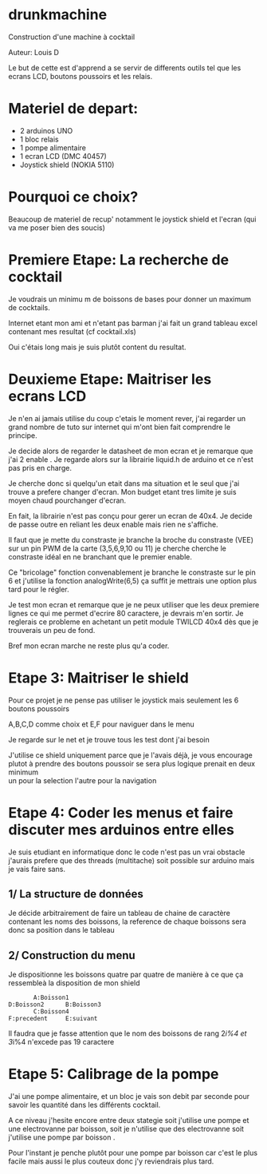 # drunkmachine
Construction d'une machine à cocktail

Auteur: Louis D

Le but de cette est d'apprend a se servir de differents outils tel que les ecrans LCD, boutons poussoirs et les relais.

Materiel de depart:
===================

- 2 arduinos UNO
- 1 bloc relais
- 1 pompe alimentaire
- 1 ecran LCD (DMC 40457)
- Joystick shield (NOKIA 5110)

Pourquoi ce choix?
==================

Beaucoup de materiel de recup' notamment le joystick shield et l'ecran (qui va me poser bien des soucis)


Premiere Etape: La recherche de cocktail
========================================

Je voudrais un minimu
m de boissons de bases pour donner un maximum de cocktails.

Internet etant mon ami et n'etant pas barman j'ai fait un grand tableau excel contenant mes resultat (cf cocktail.xls)

Oui c'étais long mais je suis plutôt content du resultat.

Deuxieme Etape: Maitriser les ecrans LCD
========================================
 
Je n'en ai jamais utilise du coup c'etais le moment rever, j'ai regarder un grand nombre de tuto sur internet qui m'ont bien fait comprendre le principe.

Je decide alors de regarder le datasheet de mon ecran et je remarque que j'ai 2 enable . Je regarde alors sur la librairie liquid.h de arduino et ce n'est pas pris en charge.

Je cherche donc si quelqu'un etait dans ma situation et le seul que j'ai trouve
a prefere changer d'ecran. Mon budget etant tres limite je suis moyen chaud pourchanger d'ecran. 

En fait, la librairie n'est pas conçu pour gerer un ecran de 40x4. Je decide de passe outre en reliant les deux enable mais rien ne s'affiche.

Il faut que je mette du constraste je branche la broche du constraste (VEE) sur un pin PWM de la carte (3,5,6,9,10 ou 11) je cherche cherche le constraste idéal en ne branchant que le premier enable.

Ce "bricolage" fonction convenablement je branche le constraste sur le pin 6 et j'utilise la fonction analogWrite(6,5) ça suffit je mettrais une option plus tard pour le régler.

Je test mon ecran et remarque que je ne peux utiliser que les deux premiere lignes ce qui me permet d'ecrire 80 caractere, je devrais m'en sortir. Je reglerais ce probleme en achetant un petit module TWILCD 40x4 dès que je trouverais un peu de fond.

Bref mon ecran marche ne reste plus qu'a coder.

Etape 3: Maitriser le shield
============================

Pour ce projet je ne pense pas utiliser le joystick mais seulement les 6 boutons poussoirs

A,B,C,D comme choix et E,F pour naviguer dans le menu

Je regarde sur le net et je trouve tous les test dont j'ai besoin

J'utilise ce shield uniquement parce que je l'avais déjà, je vous encourage plutot à prendre des boutons poussoir se sera plus logique prenait en deux minimum  
un pour la selection l'autre pour la navigation

Etape 4: Coder les menus et faire discuter mes arduinos entre elles
===================================================================

Je suis etudiant en informatique donc le code n'est pas un vrai obstacle j'aurais prefere que des threads (multitache) soit possible sur arduino mais je vais faire sans.

1/ La structure de données
--------------------------

Je décide arbitrairement de faire un tableau de chaine de caractère contenant les noms des boissons, la reference de chaque boissons sera donc sa position dans le tableau 

2/ Construction du menu 
-----------------------

Je dispositionne les boissons quatre par quatre de manière à ce que ça ressembleà la disposition de mon shield

		   A:Boisson1
	D:Boisson2		B:Boisson3
		   C:Boisson4
	F:precedent		E:suivant

Il faudra que je fasse attention que le nom des boissons de rang 2*i%4 et 3*i%4 n'excede pas 19 caractere


Etape 5: Calibrage de la pompe
==============================

J'ai une pompe alimentaire, et un bloc je vais son debit par seconde pour savoir les quantité dans les différents cocktail.

A ce niveau j'hesite encore entre deux stategie soit j'utilise une pompe et une electrovanne par boisson, soit je n'utilise que des electrovanne soit j'utilise une pompe par boisson .

Pour l'instant je penche plutôt pour une pompe par boisson car c'est le plus facile mais aussi le plus couteux donc j'y reviendrais plus tard.

